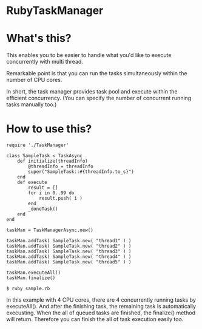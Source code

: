# RubyTaskManager

# What's this?

This enables you to be easier to handle what you'd like to execute concurrently with multi thread.

Remarkable point is that you can run the tasks simultaneously within the number of CPU cores. 

In short, the task manager provides task pool and execute within the efficient concurrency.
(You can specify the number of concurrent running tasks manually too.)


# How to use this?

```
require './TaskManager'

class SampleTask < TaskAsync
	def initialize(threadInfo)
		@threadInfo = threadInfo
		super("SampleTask::#{threadInfo.to_s}")
	end
	def execute
		result = []
		for i in 0..99 do
			result.push( i )
		end
		_doneTask()
	end
end

taskMan = TaskManagerAsync.new()

taskMan.addTask( SampleTask.new( "thread1" ) )
taskMan.addTask( SampleTask.new( "thread2" ) )
taskMan.addTask( SampleTask.new( "thread3" ) )
taskMan.addTask( SampleTask.new( "thread4" ) )
taskMan.addTask( SampleTask.new( "thread5" ) )

taskMan.executeAll()
taskMan.finalize()
```

```
$ ruby sample.rb
```

In this example with 4 CPU cores, there are 4 concurrently running tasks by executeAll().
And after the finishing task, the remaining task is automatically execusting.
When the all of queued tasks are finished, the finalize() method will return.
Therefore you can finish the all of task execution easily too.

